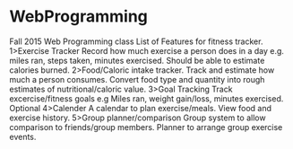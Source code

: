 # WebProgramming
Fall 2015 Web Programming class
List of Features for fitness tracker.
1>Exercise Tracker
  Record how much exercise a person does in a day e.g. miles ran, steps taken, minutes exercised. Should be able to 
  estimate calories burned.
2>Food/Caloric intake tracker.
  Track and estimate how much a person consumes. Convert food type and quantity into rough estimates of 
  nutritional/caloric value.
3>Goal Tracking
  Track excercise/fitness goals e.g Miles ran, weight gain/loss, minutes exercised.
Optional
4>Calender
  A calendar to plan exercise/meals. View food and exercise history.
5>Group planner/comparison
  Group system to allow comparison to friends/group members. Planner to arrange group exercise events.
